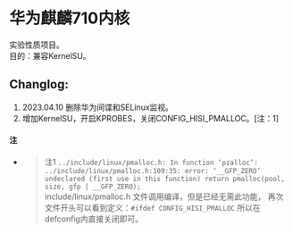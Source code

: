 # 华为麒麟710内核  
实验性质项目。  
目的：兼容KernelSU。

## Changlog:
1. 2023.04.10 删除华为间谍和SELinux监视。
2. 增加KernelSU，开启KPROBES，关闭CONFIG_HISI_PMALLOC。[注：1]


#### 注
+ > 注1  ` ../include/linux/pmalloc.h: In function ‘pzalloc’:
../include/linux/pmalloc.h:109:35: error: ‘__GFP_ZERO’ undeclared (first use in this function)
  return pmalloc(pool, size, gfp | __GFP_ZERO); `  
  > include/linux/pmalloc.h 文件调用编译，但是已经无需此功能，
  > 再次文件开头可以看到定义：`#ifdef CONFIG_HISI_PMALLOC`
  > 所以在defconfig内直接关闭即可。